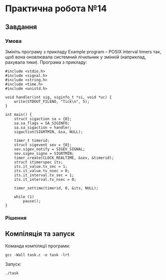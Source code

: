 # Практична робота №14
## Завдання 
### Умова
Змініть програму з прикладу Example program – POSIX interval timers так, щоб вона оновлювала системний лічильник у змінній (наприклад, рахувала тики).
Програма з прикладу:
```
#include <stdio.h>
#include <signal.h>
#include <string.h>
#include <time.h>
#include <unistd.h>

void handler(int sig, siginfo_t *si, void *uc) {
    write(STDOUT_FILENO, "Tick\n", 5);
}

int main() {
    struct sigaction sa = {0};
    sa.sa_flags = SA_SIGINFO;
    sa.sa_sigaction = handler;
    sigaction(SIGRTMIN, &sa, NULL);

    timer_t timerid;
    struct sigevent sev = {0};
    sev.sigev_notify = SIGEV_SIGNAL;
    sev.sigev_signo = SIGRTMIN;
    timer_create(CLOCK_REALTIME, &sev, &timerid);
    struct itimerspec its;
    its.it_value.tv_sec = 1;
    its.it_value.tv_nsec = 0;
    its.it_interval.tv_sec = 1;
    its.it_interval.tv_nsec = 0;

    timer_settime(timerid, 0, &its, NULL);

    while (1)
        pause();
}

```
### Рішення


## Компіляція та запуск
Команда компіляції програми:
```
gcc -Wall task.c -o task -lrt
```

Запуск:
```
./task
```
